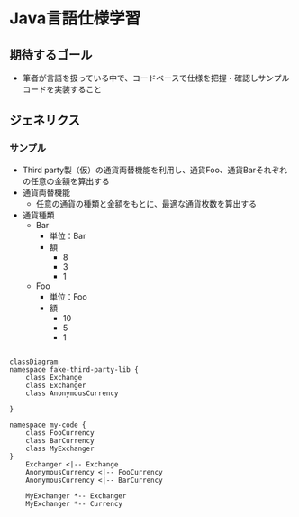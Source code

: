 # Java言語仕様学習

## 期待するゴール

* 筆者が言語を扱っている中で、コードベースで仕様を把握・確認しサンプルコードを実装すること

## ジェネリクス

### サンプル

* Third party製（仮）の通貨両替機能を利用し、通貨Foo、通貨Barそれぞれの任意の金額を算出する
* 通貨両替機能
  * 任意の通貨の種類と金額をもとに、最適な通貨枚数を算出する
* 通貨種類
  * Bar
    * 単位：Bar
    * 額
      * 8 
      * 3 
      * 1 
  * Foo
    * 単位：Foo
    * 額
      * 10
      * 5
      * 1

```mermaid

classDiagram
namespace fake-third-party-lib {
    class Exchange
    class Exchanger
    class AnonymousCurrency

}

namespace my-code {
    class FooCurrency
    class BarCurrency
    class MyExchanger
}
    Exchanger <|-- Exchange
    AnonymousCurrency <|-- FooCurrency
    AnonymousCurrency <|-- BarCurrency
    
    MyExchanger *-- Exchanger
    MyExchanger *-- Currency
    
```